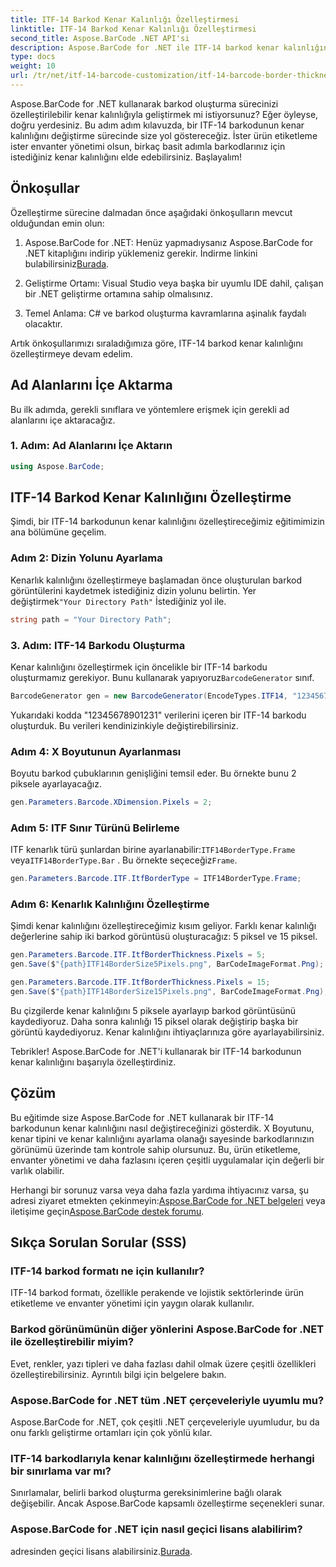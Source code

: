 ```yaml
---
title: ITF-14 Barkod Kenar Kalınlığı Özelleştirmesi
linktitle: ITF-14 Barkod Kenar Kalınlığı Özelleştirmesi
second_title: Aspose.BarCode .NET API'si
description: Aspose.BarCode for .NET ile ITF-14 barkod kenar kalınlığını özelleştirin. Sorunsuz barkod oluşturma için adım adım kılavuz.
type: docs
weight: 10
url: /tr/net/itf-14-barcode-customization/itf-14-barcode-border-thickness-customization/
---
```


Aspose.BarCode for .NET kullanarak barkod oluşturma sürecinizi özelleştirilebilir kenar kalınlığıyla geliştirmek mi istiyorsunuz? Eğer öyleyse, doğru yerdesiniz. Bu adım adım kılavuzda, bir ITF-14 barkodunun kenar kalınlığını değiştirme sürecinde size yol göstereceğiz. İster ürün etiketleme ister envanter yönetimi olsun, birkaç basit adımla barkodlarınız için istediğiniz kenar kalınlığını elde edebilirsiniz. Başlayalım!

## Önkoşullar

Özelleştirme sürecine dalmadan önce aşağıdaki önkoşulların mevcut olduğundan emin olun:

1.  Aspose.BarCode for .NET: Henüz yapmadıysanız Aspose.BarCode for .NET kitaplığını indirip yüklemeniz gerekir. İndirme linkini bulabilirsiniz[Burada](https://releases.aspose.com/barcode/net/).

2. Geliştirme Ortamı: Visual Studio veya başka bir uyumlu IDE dahil, çalışan bir .NET geliştirme ortamına sahip olmalısınız.

3. Temel Anlama: C# ve barkod oluşturma kavramlarına aşinalık faydalı olacaktır.

Artık önkoşullarımızı sıraladığımıza göre, ITF-14 barkod kenar kalınlığını özelleştirmeye devam edelim.

## Ad Alanlarını İçe Aktarma

Bu ilk adımda, gerekli sınıflara ve yöntemlere erişmek için gerekli ad alanlarını içe aktaracağız.

### 1. Adım: Ad Alanlarını İçe Aktarın

```csharp
using Aspose.BarCode;
```

## ITF-14 Barkod Kenar Kalınlığını Özelleştirme

Şimdi, bir ITF-14 barkodunun kenar kalınlığını özelleştireceğimiz eğitimimizin ana bölümüne geçelim.

### Adım 2: Dizin Yolunu Ayarlama

 Kenarlık kalınlığını özelleştirmeye başlamadan önce oluşturulan barkod görüntülerini kaydetmek istediğiniz dizin yolunu belirtin. Yer değiştirmek`"Your Directory Path"` İstediğiniz yol ile.

```csharp
string path = "Your Directory Path";
```

### 3. Adım: ITF-14 Barkodu Oluşturma

 Kenar kalınlığını özelleştirmek için öncelikle bir ITF-14 barkodu oluşturmamız gerekiyor. Bunu kullanarak yapıyoruz`BarcodeGenerator` sınıf.

```csharp
BarcodeGenerator gen = new BarcodeGenerator(EncodeTypes.ITF14, "12345678901231");
```

Yukarıdaki kodda "12345678901231" verilerini içeren bir ITF-14 barkodu oluşturduk. Bu verileri kendinizinkiyle değiştirebilirsiniz.

### Adım 4: X Boyutunun Ayarlanması

Boyutu barkod çubuklarının genişliğini temsil eder. Bu örnekte bunu 2 piksele ayarlayacağız.

```csharp
gen.Parameters.Barcode.XDimension.Pixels = 2;
```

### Adım 5: ITF Sınır Türünü Belirleme

 ITF kenarlık türü şunlardan birine ayarlanabilir:`ITF14BorderType.Frame` veya`ITF14BorderType.Bar` . Bu örnekte seçeceğiz`Frame`.

```csharp
gen.Parameters.Barcode.ITF.ItfBorderType = ITF14BorderType.Frame;
```

### Adım 6: Kenarlık Kalınlığını Özelleştirme

Şimdi kenar kalınlığını özelleştireceğimiz kısım geliyor. Farklı kenar kalınlığı değerlerine sahip iki barkod görüntüsü oluşturacağız: 5 piksel ve 15 piksel.

```csharp
gen.Parameters.Barcode.ITF.ItfBorderThickness.Pixels = 5;
gen.Save($"{path}ITF14BorderSize5Pixels.png", BarCodeImageFormat.Png);

gen.Parameters.Barcode.ITF.ItfBorderThickness.Pixels = 15;
gen.Save($"{path}ITF14BorderSize15Pixels.png", BarCodeImageFormat.Png);
```

Bu çizgilerde kenar kalınlığını 5 piksele ayarlayıp barkod görüntüsünü kaydediyoruz. Daha sonra kalınlığı 15 piksel olarak değiştirip başka bir görüntü kaydediyoruz. Kenar kalınlığını ihtiyaçlarınıza göre ayarlayabilirsiniz.

Tebrikler! Aspose.BarCode for .NET'i kullanarak bir ITF-14 barkodunun kenar kalınlığını başarıyla özelleştirdiniz.

## Çözüm

Bu eğitimde size Aspose.BarCode for .NET kullanarak bir ITF-14 barkodunun kenar kalınlığını nasıl değiştireceğinizi gösterdik. X Boyutunu, kenar tipini ve kenar kalınlığını ayarlama olanağı sayesinde barkodlarınızın görünümü üzerinde tam kontrole sahip olursunuz. Bu, ürün etiketleme, envanter yönetimi ve daha fazlasını içeren çeşitli uygulamalar için değerli bir varlık olabilir.

 Herhangi bir sorunuz varsa veya daha fazla yardıma ihtiyacınız varsa, şu adresi ziyaret etmekten çekinmeyin:[Aspose.BarCode for .NET belgeleri](https://reference.aspose.com/barcode/net/) veya iletişime geçin[Aspose.BarCode destek forumu](https://forum.aspose.com/c/barcode/13).

## Sıkça Sorulan Sorular (SSS)

### ITF-14 barkod formatı ne için kullanılır?
ITF-14 barkod formatı, özellikle perakende ve lojistik sektörlerinde ürün etiketleme ve envanter yönetimi için yaygın olarak kullanılır.

### Barkod görünümünün diğer yönlerini Aspose.BarCode for .NET ile özelleştirebilir miyim?
Evet, renkler, yazı tipleri ve daha fazlası dahil olmak üzere çeşitli özellikleri özelleştirebilirsiniz. Ayrıntılı bilgi için belgelere bakın.

### Aspose.BarCode for .NET tüm .NET çerçeveleriyle uyumlu mu?
Aspose.BarCode for .NET, çok çeşitli .NET çerçeveleriyle uyumludur, bu da onu farklı geliştirme ortamları için çok yönlü kılar.

### ITF-14 barkodlarıyla kenar kalınlığını özelleştirmede herhangi bir sınırlama var mı?
Sınırlamalar, belirli barkod oluşturma gereksinimlerine bağlı olarak değişebilir. Ancak Aspose.BarCode kapsamlı özelleştirme seçenekleri sunar.

### Aspose.BarCode for .NET için nasıl geçici lisans alabilirim?
 adresinden geçici lisans alabilirsiniz.[Burada](https://purchase.aspose.com/temporary-license/).